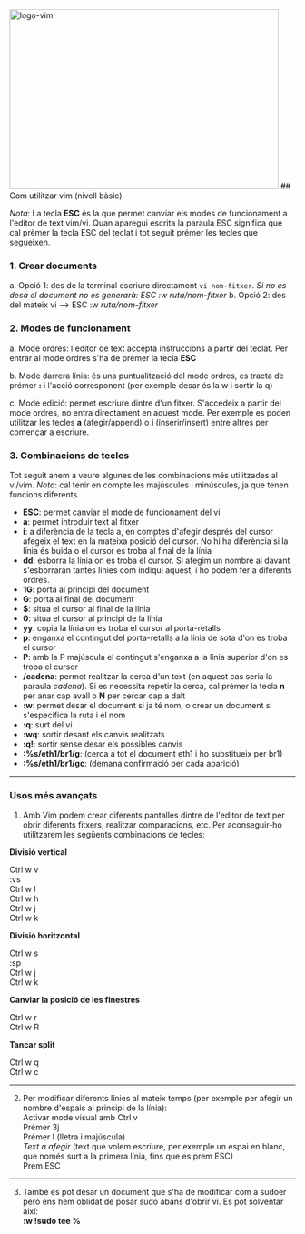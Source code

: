 <img width="474" height="316" alt="logo-vim" src="https://github.com/user-attachments/assets/a385b4b8-9656-42c0-b346-fb7e56d65a07" />
## Com utilitzar vim (nivell bàsic)

*Nota*: La tecla **ESC** és la que permet canviar els modes de funcionament a l'editor de text vim/vi. Quan aparegui escrita la paraula ESC significa que cal prèmer la tecla ESC del teclat i tot seguit prémer les tecles que segueixen.

### 1. Crear documents

a. Opció 1: des de la terminal escriure directament `vi nom-fitxer`. *Si no es desa el document no es generarà: ESC :w ruta/nom-fitxer*
b. Opció 2: des del mateix vi --> ESC :w *ruta/nom-fitxer*
   
### 2. Modes de funcionament

a. Mode ordres: l'editor de text accepta instruccions a partir del teclat. Per entrar al mode ordres s'ha de prémer la tecla **ESC**

b. Mode darrera línia: és una puntualització del mode ordres, es tracta de prémer **:** i l'acció corresponent (per exemple desar és la w i sortir la q)

c. Mode edició: permet escriure dintre d'un fitxer. S'accedeix a partir del mode ordres, no entra directament en aquest mode. Per exemple es poden utilitzar les tecles **a** (afegir/append) o **i** (inserir/insert) entre altres per començar a escriure.
    
### 3. Combinacions de tecles

Tot seguit anem a veure algunes de les combinacions més utilitzades al vi/vim. *Nota*: cal tenir en compte les majúscules i minúscules, ja que tenen funcions diferents.

* **ESC**: permet canviar el mode de funcionament del vi
* **a**: permet introduir text al fitxer
* **i**: a diferència de la tecla a, en comptes d'afegir després del cursor afegeix el text en la mateixa posició del cursor. No hi ha diferència si la línia és buida o el cursor es troba al final de la línia
* **dd**: esborra la línia on es troba el cursor. Si afegim un nombre al davant s'esborraran tantes línies com indiqui aquest, i ho podem fer a diferents ordres.
* **1G**: porta al principi del document
* **G**: porta al final del document
* **$**: situa el cursor al final de la línia
* **0**: situa el cursor al principi de la línia
* **yy**: copia la línia on es troba el cursor al porta-retalls
* **p**: enganxa el contingut del porta-retalls a la línia de sota d'on es troba el cursor
* **P**: amb la P majúscula el contingut s'enganxa a la línia superior d'on es troba el cursor
* **/cadena**: permet realitzar la cerca d'un text (en aquest cas seria la paraula *cadena*). Si es necessita repetir la cerca, cal prèmer la tecla **n** per anar cap avall o **N** per cercar cap a dalt
* **:w**: permet desar el document si ja té nom, o crear un document si s'especifica la ruta i el nom
* **:q**: surt del vi
* **:wq**: sortir desant els canvis realitzats
* **:q!**: sortir sense desar els possibles canvis
* **:%s/eth1/br1/g**: (cerca a tot el document eth1 i ho substitueix per br1)
* **:%s/eth1/br1/gc**: (demana confirmació per cada aparició)
___________
### Usos més avançats
1. Amb Vim podem crear diferents pantalles dintre de l'editor de text per obrir diferents fitxers, realitzar comparacions, etc. Per aconseguir-ho utilitzarem les següents combinacions de tecles:

**Divisió vertical**

Ctrl w v  
:vs  
Ctrl w l  
Ctrl w h  
Ctrl w j  
Ctrl w k  

**Divisió horitzontal**

Ctrl w s  
:sp  
Ctrl w j  
Ctrl w k  

**Canviar la posició de les finestres**

Ctrl w r  
Ctrl w R  

**Tancar split**


Ctrl w q  
Ctrl w c  

___________
2. Per modificar diferents línies al mateix temps (per exemple per afegir un nombre d'espais al principi de la línia):  
Activar mode visual amb Ctrl v    
Prémer 3j  
Prémer I (lletra i majúscula)  
*Text a afegir* (text que volem escriure, per exemple un espai en blanc, que només surt a la primera línia, fins que es prem ESC)  
Prem ESC

___________
3. També es pot desar un document que s'ha de modificar com a sudoer però ens hem oblidat de posar sudo abans d'obrir vi. Es pot solventar així:  
**:w !sudo tee %**
